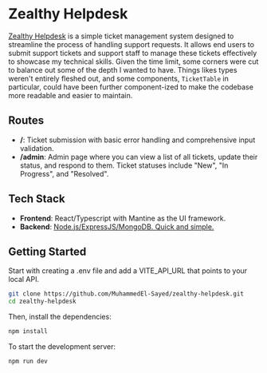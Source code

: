 # Zealthy Helpdesk

[Zealthy Helpdesk](zealthy-helpdesk.vercel.app) is a simple ticket management system designed to streamline the process of handling support requests. It allows end users to submit support tickets and support staff to manage these tickets effectively to showcase my technical skills. Given the time limit, some corners were cut to balance out some of the depth I wanted to have. Things likes types weren't entirely fleshed out, and some components, `TicketTable` in particular, could have been further component-ized to make the codebase more readable and easier to maintain.

## Routes

- **/**: Ticket submission with basic error handling and comprehensive input validation.
- **/admin**: Admin page where you can view a list of all tickets, update their status, and respond to them. Ticket statuses include "New", "In Progress", and "Resolved".

## Tech Stack

- **Frontend**: React/Typescript with Mantine as the UI framework.
- **Backend**: [Node.js/ExpressJS/MongoDB. Quick and simple.](https://github.com/MuhammedEl-Sayed/zealthy-helpdesk-api)

## Getting Started

Start with creating a .env file and add a VITE_API_URL that points to your local API.

```bash
git clone https://github.com/MuhammedEl-Sayed/zealthy-helpdesk.git
cd zealthy-helpdesk
```

Then, install the dependencies:

```bash
npm install
```

To start the development server:

```bash
npm run dev
```
